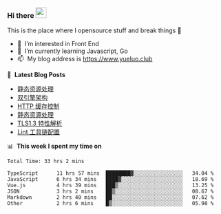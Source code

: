 ### Hi there <a href="https://www.yueluo.club/"><img src="https://media.giphy.com/media/hvRJCLFzcasrR4ia7z/giphy.gif" width="25px"></a>
This is the place where I opensource stuff and break things :rofl:

- 👀 &nbsp;I’m interested in Front End
- 🌱 &nbsp;I’m currently learning Javascript, Go
- 📫 &nbsp;My blog address is https://www.yueluo.club

📕 &nbsp;**Latest Blog Posts**

<!-- BLOG-POST-LIST:START -->
- [静态资源处理](https://www.yueluo.club/detail?articleId=62669c9d65e52c43884025cd)
- [双引擎架构](https://www.yueluo.club/detail?articleId=6265e18f65e52c438840182a)
- [HTTP 缓存控制](https://www.yueluo.club/detail?articleId=6265508d65e52c4388401470)
- [静态资源处理](https://www.yueluo.club/detail?articleId=6261e65b65e52c4388400428)
- [TLS1.3 特性解析](https://www.yueluo.club/detail?articleId=62601f89ae42297e8e4c6bea)
- [Lint 工具链配置](https://www.yueluo.club/detail?articleId=625f3517f6c4b04261d39e97)
<!-- BLOG-POST-LIST:END -->

📊 &nbsp;**This week I spent my time on**

<!--START_SECTION:waka-->

```text
Total Time: 33 hrs 2 mins

TypeScript      11 hrs 57 mins  ████████▓░░░░░░░░░░░░░░░░   34.04 %
JavaScript      6 hrs 34 mins   ████▓░░░░░░░░░░░░░░░░░░░░   18.69 %
Vue.js          4 hrs 39 mins   ███▒░░░░░░░░░░░░░░░░░░░░░   13.25 %
JSON            3 hrs 2 mins    ██▒░░░░░░░░░░░░░░░░░░░░░░   08.67 %
Markdown        2 hrs 40 mins   ██░░░░░░░░░░░░░░░░░░░░░░░   07.62 %
Other           2 hrs 6 mins    █▒░░░░░░░░░░░░░░░░░░░░░░░   05.98 %
```

<!--END_SECTION:waka-->
